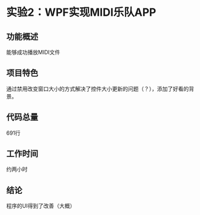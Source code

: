 # 实验2：WPF实现MIDI乐队APP
## 功能概述
能够成功播放MIDI文件
## 项目特色
通过禁用改变窗口大小的方式解决了控件大小更新的问题（？），添加了好看的背景。
## 代码总量
691行
## 工作时间
约两小时
## 结论
程序的UI得到了改善（大概）
